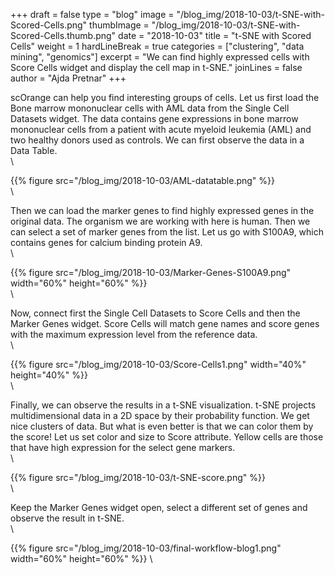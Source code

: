 +++
draft = false
type = "blog"
image = "/blog_img/2018-10-03/t-SNE-with-Scored-Cells.png"
thumbImage = "/blog_img/2018-10-03/t-SNE-with-Scored-Cells.thumb.png"
date = "2018-10-03"
title = "t-SNE with Scored Cells"
weight = 1
hardLineBreak = true 
categories = ["clustering", "data mining", "genomics"]
excerpt = "We can find highly expressed cells with Score Cells widget and display the cell map in t-SNE."
joinLines = false
author = "Ajda Pretnar"
+++

scOrange can help you find interesting groups of cells. Let us first load the Bone marrow mononuclear cells with AML data from the Single Cell Datasets widget. The data contains gene expressions in bone marrow mononuclear cells from a patient with acute myeloid leukemia (AML) and two healthy donors used as controls. We can first observe the data in a Data Table.
\
\

{{% figure src="/blog_img/2018-10-03/AML-datatable.png" %}}
\
\

Then we can load the marker genes to find highly expressed genes in the original data. The organism we are working with here is human. Then we can select a set of marker genes from the list. Let us go with S100A9, which contains genes for calcium binding protein A9.
\
\

{{% figure src="/blog_img/2018-10-03/Marker-Genes-S100A9.png" width="60%" height="60%" %}}
\
\

Now, connect first the Single Cell Datasets to Score Cells and then the Marker Genes widget. Score Cells will match gene names and score genes with the maximum expression level from the reference data.
\
\

{{% figure src="/blog_img/2018-10-03/Score-Cells1.png" width="40%" height="40%" %}}
\
\

Finally, we can observe the results in a t-SNE visualization. t-SNE projects multidimensional data in a 2D space by their probability function. We get nice clusters of data. But what is even better is that we can color them by the score! Let us set color and size to Score attribute. Yellow cells are those that have high expression for the select gene markers.
\
\

{{% figure src="/blog_img/2018-10-03/t-SNE-score.png" %}}
\
\

Keep the Marker Genes widget open, select a different set of genes and observe the result in t-SNE.
\
\

{{% figure src="/blog_img/2018-10-03/final-workflow-blog1.png" width="60%" height="60%" %}}
\
